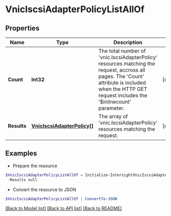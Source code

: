 # VnicIscsiAdapterPolicyListAllOf
## Properties

Name | Type | Description | Notes
------------ | ------------- | ------------- | -------------
**Count** | **Int32** | The total number of &#39;vnic.IscsiAdapterPolicy&#39; resources matching the request, accross all pages. The &#39;Count&#39; attribute is included when the HTTP GET request includes the &#39;$inlinecount&#39; parameter. | [optional] 
**Results** | [**VnicIscsiAdapterPolicy[]**](VnicIscsiAdapterPolicy.md) | The array of &#39;vnic.IscsiAdapterPolicy&#39; resources matching the request. | [optional] 

## Examples

- Prepare the resource
```powershell
$VnicIscsiAdapterPolicyListAllOf = Initialize-IntersightVnicIscsiAdapterPolicyListAllOf  -Count null `
 -Results null
```

- Convert the resource to JSON
```powershell
$VnicIscsiAdapterPolicyListAllOf | ConvertTo-JSON
```

[[Back to Model list]](../README.md#documentation-for-models) [[Back to API list]](../README.md#documentation-for-api-endpoints) [[Back to README]](../README.md)

